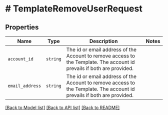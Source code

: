 # # TemplateRemoveUserRequest



## Properties

Name | Type | Description | Notes
------------ | ------------- | ------------- | -------------
| `account_id` | ```string``` |  The id or email address of the Account to remove access to the Template. The account id prevails if both are provided.  |  |
| `email_address` | ```string``` |  The id or email address of the Account to remove access to the Template. The account id prevails if both are provided.  |  |

[[Back to Model list]](../../README.md#models) [[Back to API list]](../../README.md#endpoints) [[Back to README]](../../README.md)
